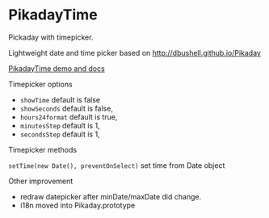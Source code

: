 PikadayTime
========

Pickaday with timepicker.

Lightweight date and time picker based on  http://dbushell.github.io/Pikaday

<p><a href="http://dio-el-claire.github.io/PikadayTime/">PikadayTime demo and docs</a></p>

Timepicker options
* `showTime` default is false
* `showSeconds` default is false,
* `hours24format` default is true,
* `minutesStep` default is 1,
* `secondsStep` default is 1,

Timepicker methods

`setTime(new Date(), preventOnSelect)` set time from Date object

Other improvement
* redraw datepicker after minDate/maxDate did change.
* i18n moved into Pikaday.prototype
